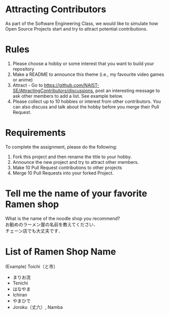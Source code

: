 # Attracting Contributors
As part of the Software Engineering Class, we would like to simulate how Open Source Projects start and try to attract potential contributions.

# Rules

1. Please choose a hobby or some interest that you want to build your repository
2. Make a README to announce this theme (i.e., my favourite video games or anime)
3. Attract - Go to https://github.com/NAIST-SE/AttractingContributors/discussions, post an interesting message to ask other members to add a list. See example below.
4. Please collect up to 10 hobbies or interest from other contributors. You can also discuss and talk about the hobby before you merge their Pull Request.

# Requirements
To complete the assignment, please do the following:
1. Fork this project and then rename the title to your hobby.
2. Announce the new project and try to attract other members.
3. Make 10 Pull Request contributions to other projects
4. Merge 10 Pull Requests into your forked Project.

# Tell me the name of your favorite Ramen shop
What is the name of the noodle shop you recommend?<br>
お勧めのラーメン屋の名前を教えてください．<br>
チェーン店でも大丈夫です．<br>

# List of Ramen Shop Name
(Example) Toichi（と市）
- まりお流
- Tenichi
- はなやま
- Ichiran
- やまひで
- Joroku（丈六）, Namba
